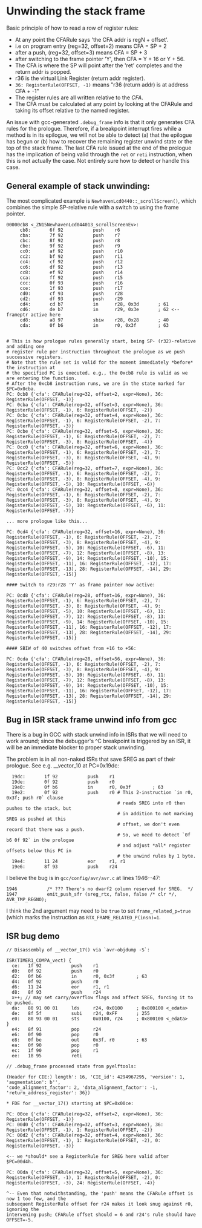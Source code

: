 
Unwinding the stack frame
=========================

Basic principle of how to read a row of register rules:
* At any point the CFARule says 'the CFA addr is regN + offset'.
* i.e on program entry (reg=32, offset=2) means CFA = SP + 2
* after a push, (reg=32, offset=3) means CFA = SP + 3
* after switching to the frame pointer 'Y', then CFA = Y + 16 or Y + 56.
* The CFA is where the SP will point after the 'ret' completes and the return addr is popped.
* r36 is the virtual Link Register (return addr register).
* `36: RegisterRule(OFFSET, -1)` means "r36 (return addr) is at address CFA + -1"
* The register rules are all written relative to the *CFA*.
* The CFA must be calculated at any point by looking at the CFARule and taking its offset relative to
the named register.

An issue with gcc-generated `.debug_frame` info is that it only generates CFA rules for the prologue.
Therefore, if a breakpoint interrupt fires while a method is in its epilogue, we will not be able
to detect (a) that the epilogue has begun or (b) how to recover the remaining register unwind state
or the top of the stack frame. The last CFA rule issued at the end of the prologue has the
implication of being valid through the `ret` or `reti` instruction, when this is not actually the
case. Not entirely sure how to detect or handle this case.

General example of stack unwinding:
------------------------------------

The most complicated example is `NewhavenLcd0440::_scrollScreen()`, which combines the simple
SP-relative rule with a switch to using the frame pointer.

```
00000cb8 <_ZN15NewhavenLcd044013_scrollScreenEv>:
     cb8:       6f 92           push    r6
     cba:       7f 92           push    r7
     cbc:       8f 92           push    r8
     cbe:       9f 92           push    r9
     cc0:       af 92           push    r10
     cc2:       bf 92           push    r11
     cc4:       cf 92           push    r12
     cc6:       df 92           push    r13
     cc8:       ef 92           push    r14
     cca:       ff 92           push    r15
     ccc:       0f 93           push    r16
     cce:       1f 93           push    r17
     cd0:       cf 93           push    r28
     cd2:       df 93           push    r29
     cd4:       cd b7           in      r28, 0x3d       ; 61
     cd6:       de b7           in      r29, 0x3e       ; 62 <-- frameptr active here
     cd8:       a8 97           sbiw    r28, 0x28       ; 40
     cda:       0f b6           in      r0, 0x3f        ; 63


# This is how prologue rules generally start, being SP- (r32)-relative and adding one
# register rule per instruction throughout the prologue as we push successive registers.
# Note that the rule set is valid for the moment immediately *before* the instruction at
# the specified PC is executed. e.g., the 0xcb8 rule is valid as we are entering the function.
# After the 0xcb8 instruction runs, we are in the state marked for $PC=0x0cba.
PC: 0cb8 {'cfa': CFARule(reg=32, offset=2, expr=None), 36: RegisterRule(OFFSET, -1)}
PC: 0cba {'cfa': CFARule(reg=32, offset=3, expr=None), 36: RegisterRule(OFFSET, -1), 6: RegisterRule(OFFSET, -2)}
PC: 0cbc {'cfa': CFARule(reg=32, offset=4, expr=None), 36: RegisterRule(OFFSET, -1), 6: RegisterRule(OFFSET, -2), 7: RegisterRule(OFFSET, -3)}
PC: 0cbe {'cfa': CFARule(reg=32, offset=5, expr=None), 36: RegisterRule(OFFSET, -1), 6: RegisterRule(OFFSET, -2), 7: RegisterRule(OFFSET, -3), 8: RegisterRule(OFFSET, -4)}
PC: 0cc0 {'cfa': CFARule(reg=32, offset=6, expr=None), 36: RegisterRule(OFFSET, -1), 6: RegisterRule(OFFSET, -2), 7: RegisterRule(OFFSET, -3), 8: RegisterRule(OFFSET, -4), 9: RegisterRule(OFFSET, -5)}
PC: 0cc2 {'cfa': CFARule(reg=32, offset=7, expr=None), 36: RegisterRule(OFFSET, -1), 6: RegisterRule(OFFSET, -2), 7: RegisterRule(OFFSET, -3), 8: RegisterRule(OFFSET, -4), 9: RegisterRule(OFFSET, -5), 10: RegisterRule(OFFSET, -6)}
PC: 0cc4 {'cfa': CFARule(reg=32, offset=8, expr=None), 36: RegisterRule(OFFSET, -1), 6: RegisterRule(OFFSET, -2), 7: RegisterRule(OFFSET, -3), 8: RegisterRule(OFFSET, -4), 9: RegisterRule(OFFSET, -5), 10: RegisterRule(OFFSET, -6), 11: RegisterRule(OFFSET, -7)}

... more prologue like this...

PC: 0cd4 {'cfa': CFARule(reg=32, offset=16, expr=None), 36: RegisterRule(OFFSET, -1), 6: RegisterRule(OFFSET, -2), 7: RegisterRule(OFFSET, -3), 8: RegisterRule(OFFSET, -4), 9: RegisterRule(OFFSET, -5), 10: RegisterRule(OFFSET, -6), 11: RegisterRule(OFFSET, -7), 12: RegisterRule(OFFSET, -8), 13: RegisterRule(OFFSET, -9), 14: RegisterRule(OFFSET, -10), 15: RegisterRule(OFFSET, -11), 16: RegisterRule(OFFSET, -12), 17: RegisterRule(OFFSET, -13), 28: RegisterRule(OFFSET, -14), 29: RegisterRule(OFFSET, -15)}

#### Switch to r29:r28 'Y' as frame pointer now active:

PC: 0cd8 {'cfa': CFARule(reg=28, offset=16, expr=None), 36: RegisterRule(OFFSET, -1), 6: RegisterRule(OFFSET, -2), 7: RegisterRule(OFFSET, -3), 8: RegisterRule(OFFSET, -4), 9: RegisterRule(OFFSET, -5), 10: RegisterRule(OFFSET, -6), 11: RegisterRule(OFFSET, -7), 12: RegisterRule(OFFSET, -8), 13: RegisterRule(OFFSET, -9), 14: RegisterRule(OFFSET, -10), 15: RegisterRule(OFFSET, -11), 16: RegisterRule(OFFSET, -12), 17: RegisterRule(OFFSET, -13), 28: RegisterRule(OFFSET, -14), 29: RegisterRule(OFFSET, -15)}

#### SBIW of 40 switches offset from +16 to +56:

PC: 0cda {'cfa': CFARule(reg=28, offset=56, expr=None), 36: RegisterRule(OFFSET, -1), 6: RegisterRule(OFFSET, -2), 7: RegisterRule(OFFSET, -3), 8: RegisterRule(OFFSET, -4), 9: RegisterRule(OFFSET, -5), 10: RegisterRule(OFFSET, -6), 11: RegisterRule(OFFSET, -7), 12: RegisterRule(OFFSET, -8), 13: RegisterRule(OFFSET, -9), 14: RegisterRule(OFFSET, -10), 15: RegisterRule(OFFSET, -11), 16: RegisterRule(OFFSET, -12), 17: RegisterRule(OFFSET, -13), 28: RegisterRule(OFFSET, -14), 29: RegisterRule(OFFSET, -15)}
```


Bug in ISR stack frame unwind info from gcc
-------------------------------------------

There is a bug in GCC with stack unwind info in ISRs that we will need to work around; since the
debugger's ^C breakpoint is triggered by an ISR, it will be an immediate blocker to proper
stack unwinding.

The problem is in all non-naked ISRs that save SREG as part of their prologue. See e.g. __vector_10
at PC=0x19dc:

```
  19dc:       1f 92           push    r1
  19de:       0f 92           push    r0
  19e0:       0f b6           in      r0, 0x3f        ; 63
  19e2:       0f 92           push    r0 # This 2-instruction `in r0, 0x3f; push r0` clause
                                         # reads SREG into r0 then pushes to the stack, but
                                         # in addition to not marking SREG as pushed at this
                                         # offset, we don't even record that there was a push.
                                         # So, we need to detect `0f b6 0f 92` in the prologue
                                         # and adjust *all* register offsets below this PC in
                                         # the unwind rules by 1 byte.
  19e4:       11 24           eor     r1, r1
  19e6:       8f 93           push    r24
```

I believe the bug is in `gcc/config/avr/avr.c` at lines 1946--47:
```
1946           /* ??? There's no dwarf2 column reserved for SREG.  */
1947           emit_push_sfr (sreg_rtx, false, false /* clr */, AVR_TMP_REGNO);
```

I think the 2nd argument may need to be `true` to set `frame_related_p=true` (which
marks the instruction as `RTX_FRAME_RELATED_P(insn)=1`.

ISR bug demo
---------------

```
// Disassembly of __vector_17() via `avr-objdump -S`:

ISR(TIMER1_COMPA_vect) {
  ce:   1f 92           push    r1
  d0:   0f 92           push    r0
  d2:   0f b6           in      r0, 0x3f        ; 63
  d4:   0f 92           push    r0
  d6:   11 24           eor     r1, r1
  d8:   8f 93           push    r24
  x++; // may set carry/overflow flags and affect SREG, forcing it to be pushed.
  da:   80 91 00 01     lds     r24, 0x0100     ; 0x800100 <_edata>
  de:   8f 5f           subi    r24, 0xFF       ; 255
  e0:   80 93 00 01     sts     0x0100, r24     ; 0x800100 <_edata>
}
  e4:   8f 91           pop     r24
  e6:   0f 90           pop     r0
  e8:   0f be           out     0x3f, r0        ; 63
  ea:   0f 90           pop     r0
  ec:   1f 90           pop     r1
  ee:   18 95           reti

// .debug_frame processed state from pyelftools:

(Header for CIE:) length': 16, 'CIE_id': 4294967295, 'version': 1, 'augmentation': b'',
'code_alignment_factor': 2, 'data_alignment_factor': -1, 'return_address_register': 36})

* FDE for __vector_17() starting at $PC=0x00ce:

PC: 00ce {'cfa': CFARule(reg=32, offset=2, expr=None), 36: RegisterRule(OFFSET, -1)}
PC: 00d0 {'cfa': CFARule(reg=32, offset=3, expr=None), 36: RegisterRule(OFFSET, -1), 1: RegisterRule(OFFSET, -2)}
PC: 00d2 {'cfa': CFARule(reg=32, offset=4, expr=None), 36: RegisterRule(OFFSET, -1), 1: RegisterRule(OFFSET, -2), 0: RegisterRule(OFFSET, -3)}

<-- we *should* see a RegisterRule for SREG here valid after $PC=00d4h.

PC: 00da {'cfa': CFARule(reg=32, offset=5, expr=None), 36: RegisterRule(OFFSET, -1), 1: RegisterRule(OFFSET, -2), 0: RegisterRule(OFFSET, -3), 24: RegisterRule(OFFSET, -4)}

^-- Even that notwithstanding, the 'push' means the CFARule offset is now 1 too few, and the
subsequent RegisterRule offset for r24 makes it look snug against r0, ignoring the
intervening push; CFARule offset should = 6 and r24's rule should have OFFSET=-5.
```

